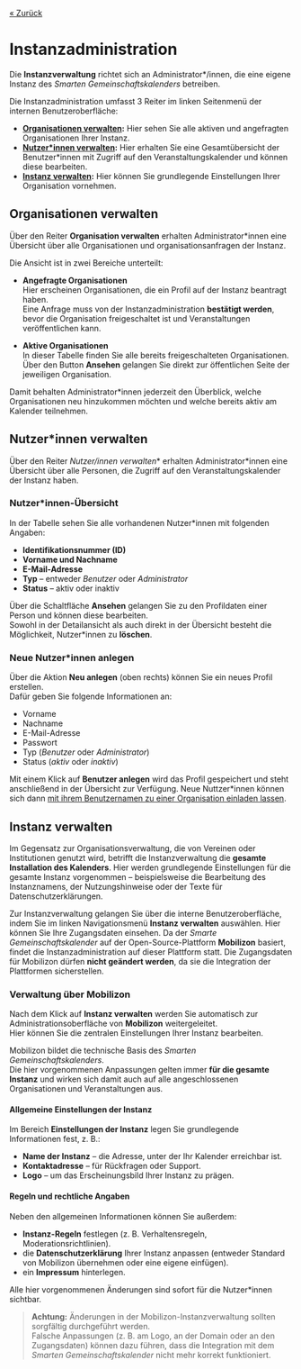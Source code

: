 
[« Zurück](/get-started)

# Instanzadministration

Die **Instanzverwaltung** richtet sich an Administrator*/innen, die eine eigene Instanz des *Smarten Gemeinschaftskalenders* betreiben.  

Die Instanzadministration umfasst 3 Reiter im linken Seitenmenü der internen Benutzeroberfläche:
- **[Organisationen verwalten](#organisationen-verwalten):** Hier sehen Sie alle aktiven und angefragten Organisationen Ihrer Instanz.
- **[Nutzer*innen verwalten](#nutzer-innen-verwalten):** Hier erhalten Sie eine Gesamtübersicht der Benutzer*innen mit Zugriff auf den Veranstaltungskalender und können diese bearbeiten.
- **[Instanz verwalten](#instanz-verwalten):** Hier können Sie grundlegende Einstellungen Ihrer Organisation vornehmen.

## Organisationen verwalten

Über den Reiter **Organisation verwalten** erhalten Administrator*innen eine Übersicht über alle Organisationen und organisationsanfragen der Instanz.  

Die Ansicht ist in zwei Bereiche unterteilt:

- **Angefragte Organisationen**  
  Hier erscheinen Organisationen, die ein Profil auf der Instanz beantragt haben.  
  Eine Anfrage muss von der Instanzadministration **bestätigt werden**, bevor die Organisation freigeschaltet ist und Veranstaltungen veröffentlichen kann.  

- **Aktive Organisationen**  
  In dieser Tabelle finden Sie alle bereits freigeschalteten Organisationen.  
  Über den Button **Ansehen** gelangen Sie direkt zur öffentlichen Seite der jeweiligen Organisation.  

Damit behalten Administrator*innen jederzeit den Überblick, welche Organisationen neu hinzukommen möchten und welche bereits aktiv am Kalender teilnehmen.

## Nutzer*innen verwalten

Über den Reiter **Nutzer*/innen verwalten** erhalten Administrator*innen eine Übersicht über alle Personen, die Zugriff auf den Veranstaltungskalender der Instanz haben.  

### Nutzer*innen-Übersicht
In der Tabelle sehen Sie alle vorhandenen Nutzer*innen mit folgenden Angaben:  
- **Identifikationsnummer (ID)**
- **Vorname und Nachname**  
- **E-Mail-Adresse**  
- **Typ** – entweder *Benutzer* oder *Administrator*  
- **Status** – aktiv oder inaktiv  

Über die Schaltfläche **Ansehen** gelangen Sie zu den Profildaten einer Person und können diese bearbeiten.  
Sowohl in der Detailansicht als auch direkt in der Übersicht besteht die Möglichkeit, Nutzer*innen zu **löschen**.

### Neue Nutzer*innen anlegen
Über die Aktion **Neu anlegen** (oben rechts) können Sie ein neues Profil erstellen.  
Dafür geben Sie folgende Informationen an:  
- Vorname  
- Nachname  
- E-Mail-Adresse  
- Passwort  
- Typ (*Benutzer* oder *Administrator*)  
- Status (*aktiv* oder *inaktiv*)  

Mit einem Klick auf **Benutzer anlegen** wird das Profil gespeichert und steht anschließend in der Übersicht zur Verfügung. Neue Nuttzer*innen können sich dann [mit ihrem Benutzernamen zu einer Organisation einladen lassen](/Terminverwaltung/Organisation/#nachste-schritte). 


## Instanz verwalten

Im Gegensatz zur Organisationsverwaltung, die von Vereinen oder Institutionen genutzt wird, betrifft die Instanzverwaltung die **gesamte Installation des Kalenders**.  Hier werden grundlegende Einstellungen für die gesamte Instanz vorgenommen – beispielsweise die Bearbeitung des Instanznamens, der Nutzungshinweise oder der Texte für Datenschutzerklärungen.

Zur Instanzverwaltung gelangen Sie über die interne Benutzeroberfläche, indem Sie im linken Navigationsmenü **Instanz verwalten** auswählen. Hier können Sie Ihre Zugangsdaten einsehen. Da der *Smarte Gemeinschaftskalender* auf der Open-Source-Plattform **Mobilizon** basiert, findet die Instanzadministration auf dieser Plattform statt. Die Zugangsdaten für Mobilizon dürfen **nicht geändert werden**, da sie die Integration der Plattformen sicherstellen. 

### Verwaltung über Mobilizon

Nach dem Klick auf **Instanz verwalten** werden Sie automatisch zur Administrationsoberfläche von **Mobilizon** weitergeleitet.  
Hier können Sie die zentralen Einstellungen Ihrer Instanz bearbeiten.  

Mobilizon bildet die technische Basis des *Smarten Gemeinschaftskalenders*.  
Die hier vorgenommenen Anpassungen gelten immer **für die gesamte Instanz** und wirken sich damit auch auf alle angeschlossenen Organisationen und Veranstaltungen aus.  

#### Allgemeine Einstellungen der Instanz

Im Bereich **Einstellungen der Instanz** legen Sie grundlegende Informationen fest, z. B.:

- **Name der Instanz** – die Adresse, unter der Ihr Kalender erreichbar ist.  
- **Kontaktadresse** – für Rückfragen oder Support.  
- **Logo** – um das Erscheinungsbild Ihrer Instanz zu prägen.  


#### Regeln und rechtliche Angaben

Neben den allgemeinen Informationen können Sie außerdem:

- **Instanz-Regeln** festlegen (z. B. Verhaltensregeln, Moderationsrichtlinien).  
- die **Datenschutzerklärung** Ihrer Instanz anpassen (entweder Standard von Mobilizon übernehmen oder eine eigene einfügen).  
- ein **Impressum** hinterlegen.  

Alle hier vorgenommenen Änderungen sind sofort für die Nutzer*innen sichtbar.  

> **Achtung:** Änderungen in der Mobilizon-Instanzverwaltung sollten sorgfältig durchgeführt werden.  
> Falsche Anpassungen (z. B. am Logo, an der Domain oder an den Zugangsdaten) können dazu führen, dass die Integration mit dem *Smarten Gemeinschaftskalender* nicht mehr korrekt funktioniert. 
